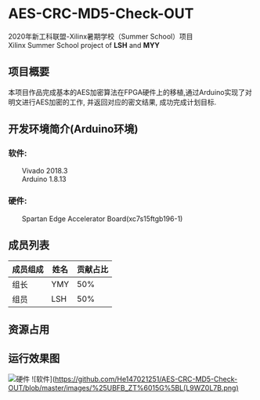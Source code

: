 # AES-CRC-MD5-Check-OUT
2020年新工科联盟-Xilinx暑期学校（Summer School）项目  
Xilinx Summer School project of **LSH** and **MYY**

## 项目概要
本项目作品完成基本的AES加密算法在FPGA硬件上的移植,通过Arduino实现了对明文进行AES加密的工作, 并返回对应的密文结果, 成功完成计划目标.

## 开发环境简介(Arduino环境)
### 软件:
&emsp;&emsp;Vivado 2018.3  
&emsp;&emsp;Arduino 1.8.13

### 硬件:
&emsp;&emsp;Spartan Edge Accelerator Board(xc7s15ftgb196-1)

## 成员列表
|成员组成|姓名|贡献占比|
|-|-|-|
|组长|YMY|50%|
|组员|LSH|50%|

## 资源占用


## 运行效果图
![硬件](https://github.com/He147021251/AES-CRC-MD5-Check-OUT/blob/master/images/RO%5D86L966_%5B6%24A%5DQ50Z0J%40P.png)
![软件](https://github.com/He147021251/AES-CRC-MD5-Check-OUT/blob/master/images/%25UBFB_ZT%6015G%5BL(L9WZ0L7B.png)